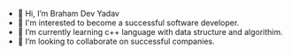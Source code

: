 - 👋 Hi, I’m Braham Dev Yadav
- 👀 I'm interested to become a successful software developer.
- 🌱 I’m currently learning c++ language with data structure and algorithim. 
- 💞️ I’m looking to collaborate on successful companies.
